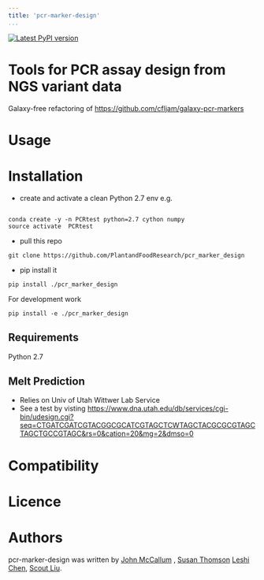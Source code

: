 ```yaml
---
title: 'pcr-marker-design'
...
```


[![Latest PyPI version](https://img.shields.io/pypi/v/pcr-marker-design.svg)](https://pypi.python.org/pypi/pcr-marker-design)



# Tools for PCR assay design from NGS variant data

Galaxy-free refactoring of https://github.com/cfljam/galaxy-pcr-markers

Usage
=====

Installation
============

- create and activate  a clean Python 2.7 env
e.g.
```

conda create -y -n PCRtest python=2.7 cython numpy
source activate  PCRtest
```
- pull this repo

```
git clone https://github.com/PlantandFoodResearch/pcr_marker_design
```
- pip install it
```
pip install ./pcr_marker_design
```

For development work
```
pip install -e ./pcr_marker_design
```

Requirements
------------

Python 2.7

Melt Prediction
---------------

- Relies on Univ of Utah Wittwer Lab Service
- See a test by visting https://www.dna.utah.edu/db/services/cgi-bin/udesign.cgi?seq=CTGATCGATCGTACGGCGCATCGTAGCTCWTAGCTACGCGCGTAGCTAGCTGCCGTAGC&rs=0&cation=20&mg=2&dmso=0


Compatibility
=============

Licence
=======

Authors
=======

pcr-marker-design was written by [John
McCallum](john.mccallum@plantandfood.co.nz) ,
[Susan Thomson](susan.thomson@plantandfood.co.nz) [Leshi Chen](), [Scout Liu]().
